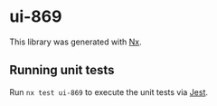 # ui-869

This library was generated with [Nx](https://nx.dev).

## Running unit tests

Run `nx test ui-869` to execute the unit tests via [Jest](https://jestjs.io).
